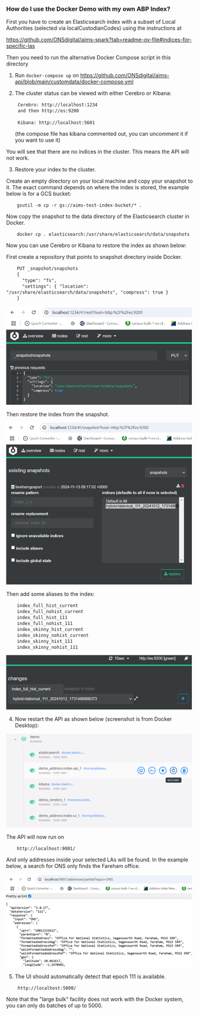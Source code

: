 ### How do I use the Docker Demo with my own ABP Index? ###

First you have to create an Elasticsearch index with a subset of Local Authorities (selected via localCustodianCodes) using the instructions at

https://github.com/ONSdigital/aims-spark?tab=readme-ov-file#indices-for-specific-las

Then you need to run the alternative Docker Compose script in this directory

1) Run ```docker-compose up``` on https://github.com/ONSdigital/aims-api/blob/main/customdata/docker-compose.yml

2) The cluster status can be viewed with either Cerebro or Kibana:

        Cerebro: http://localhost:1234
        and then http://es:9200
    
        Kibana: http://localhost:5601
    (the compose file has kibana commented out, you can uncomment it if you want to use it)

You will see that there are no indices in the cluster. This means the API will not work.

3) Restore your index to the cluster.

Create an empty directory on your local machine and copy your snapshot to it.
The exact command depends on where the index is stored, the example below is for a GCS bucket:

        gsutil -m cp -r gs://aims-test-index-bucket/* .

Now copy the snapshot to the data directory of the Elasticsearch cluster in Docker.

        docker cp . elasticsearch:/usr/share/elasticsearch/data/snapshots

Now you can use Cerebro or Kibana to restore the index as shown below:

First create a repository that points to snapshot directory inside Docker.

        PUT _snapshot/snapshots
        {
          "type": "fs",
          "settings": { "location": "/usr/share/elasticsearch/data/snapshots", "compress": true }
        }
  <img src="snapshot_cerebro.png" width="500" title="REST command to create repository">

Then restore the index from the snapshot.

  <img src="docker_cerebro_restore.png" width="500" title="Using Cerebro to restore index">

Then add some aliases to the index:

        index_full_hist_current
        index_full_nohist_current
        index_full_hist_111
        index_full_nohist_111
        index_skinny_hist_current
        index_skinny_nohist_current
        index_skinny_hist_111
        index_skinny_nohist_111

  <img src="docker_cerebro_alias.png" width="500" title="Setting an alias with Cerebro">

4) Now restart the API as shown below (screenshot is from Docker Desktop):

  <img src="docker_restart.png" width="500" title="Restarting API with Docker Desktop">

The API will now run on

        http://localhost:9001/

And only addresses inside your selected LAs will be found. In the example below, a search for ONS only finds the Fareham office.

  <img src="docker_api_example.png" width="500" title="Calling the API with a browser">

5) The UI should automatically detect that epoch 111 is available.

        http://localhost:5000/

Note that the "large bulk" facility does not work with the Docker system, you can only do batches of up to 5000.
